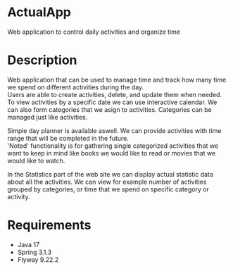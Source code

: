 # ActualApp
Web application to control daily activities and organize time

# Description
Web application that can be used to manage time and track how many time we spend on different activities during the day.  
Users are able to create activities, delete, and update them when needed. To view activities by a specific date we can use interactive calendar.
We can also form categories that we asign to activities. Categories can be managed just like activities.

Simple day planner is available aswell. We can provide activities with time range that will be completed in the future.  
'Noted' functionality is for gathering single categorized activities that we want to keep in mind like books we would like to read or movies that we would like to watch.  

In the Statistics part of the web site we can display actual statistic data about all the activities. We can view for example number of activities grouped by categories, or time that we spend on specific category or activity.  

# Requirements
- Java 17
- Spring 3.1.3
- Flyway 9.22.2
